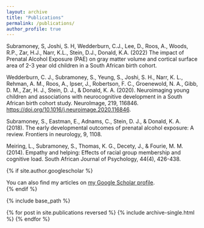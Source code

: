 ```yaml
---
layout: archive
title: "Publications"
permalink: /publications/
author_profile: true
---
```

Subramoney, S, Joshi, S. H, Wedderburn, C.J., Lee, D., Roos, A., Woods, R.P., Zar, H.J., Narr, K.L., Stein, D.J., Donald, K.A. (2022) The impact of Prenatal Alcohol Exposure (PAE) on gray matter volume and cortical surface area of 2-3 year old children in a South African birth cohort.

Wedderburn, C. J., Subramoney, S., Yeung, S., Joshi, S. H., Narr, K. L., Rehman, A. M., Roos, A., Ipser, J., Robertson, F. C., Groenewold, N. A., Gibb, D. M., Zar, H. J., Stein, D. J., & Donald, K. A. (2020). Neuroimaging young children and associations with neurocognitive development in a South African birth cohort study. NeuroImage, 219, 116846. https://doi.org/10.1016/j.neuroimage.2020.116846.

Subramoney, S., Eastman, E., Adnams, C., Stein, D. J., & Donald, K. A. (2018). The early developmental outcomes of prenatal alcohol exposure: A review. Frontiers in neurology, 9, 1108. 

Meiring, L., Subramoney, S., Thomas, K. G., Decety, J., & Fourie, M. M. (2014). Empathy and helping: Effects of racial group membership and cognitive load. South African Journal of Psychology, 44(4), 426-438.



{% if site.author.googlescholar %}
  <div class="wordwrap">You can also find my articles on <a href="{{site.author.googlescholar}}">my Google Scholar profile</a>.</div>
{% endif %}

{% include base_path %}

{% for post in site.publications reversed %}
  {% include archive-single.html %}
{% endfor %}
